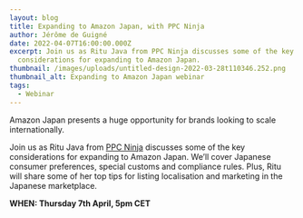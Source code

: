 ```yaml
---
layout: blog
title: Expanding to Amazon Japan, with PPC Ninja
author: Jérôme de Guigné
date: 2022-04-07T16:00:00.000Z
excerpt: Join us as Ritu Java from PPC Ninja discusses some of the key
  considerations for expanding to Amazon Japan.
thumbnail: /images/uploads/untitled-design-2022-03-28t110346.252.png
thumbnail_alt: Expanding to Amazon Japan webinar
tags:
  - Webinar
---
```

<!--StartFragment-->

Amazon Japan presents a huge opportunity for brands looking to scale internationally. 

Join us as Ritu Java from [PPC Ninja](https://www.ppcninja.com/) discusses some of the key considerations for expanding to Amazon Japan. We’ll cover Japanese consumer preferences, special customs and compliance rules. Plus, Ritu will share some of her top tips for listing localisation and marketing in the Japanese marketplace.

**WHEN: Thursday 7th April, 5pm CET**

<!--EndFragment-->